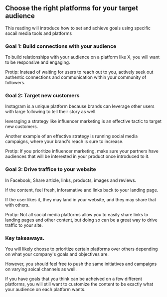 ## Choose the right platforms for your target audience

This reading will introduce how to set and achieve goals using specific socail media tools and platforms

### Goal 1: Build connections with your audience

To build relationships with your audience on a platform like X, you will want to be responsive and engaging.

Protip: Instead of waiting for users to reach out to you, actively seek out authentic connections and communication within your community of followers.

### Goal 2: Target new customers

Instagram is a unique platform because brands can leverage other users with large following to tell their story as well.

leveraging a strategy like influencer marketing is an effective tactic to target new customers.

Another example of an effective strategy is running social media campaigns, where your brand's reach is sure to increase.

Protip: If you prioritize influencer marketing, make sure your partners have audiences that will be interested in your product once introduced to it.

### Goal 3: Drive traffice to your website

In Facebook, 
Share article, links, products, images and reviews.

If the content,
feel fresh, inforamative and links back to your landing page.

If the user likes it,
they may land in your website, and they may share that with others.

Protip: Not all social media platforms allow you to easily share links to landing pages and other content, but doing so can be a great way to drive traffic to your site.

### Key takeaways.

You will likely choose to prioritize certain platforms over others depending on what your company's goals and objectives are.

However, you should feel free to push the same initiatives and campaigns on varying soical channels as well.

If you have goals that you think can be acheived on a few different platforms, you will still want to customize the content to be exactly what your audience on each platform wants.